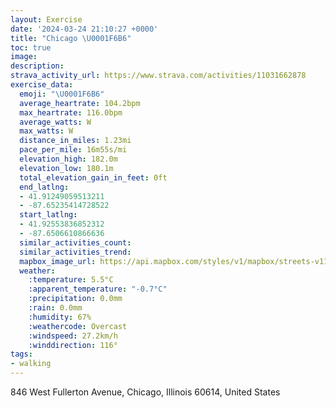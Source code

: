 ```yaml
---
layout: Exercise
date: '2024-03-24 21:10:27 +0000'
title: "Chicago \U0001F6B6"
toc: true
image:
description:
strava_activity_url: https://www.strava.com/activities/11031662878
exercise_data:
  emoji: "\U0001F6B6"
  average_heartrate: 104.2bpm
  max_heartrate: 116.0bpm
  average_watts: W
  max_watts: W
  distance_in_miles: 1.23mi
  pace_per_mile: 16m55s/mi
  elevation_high: 182.0m
  elevation_low: 180.1m
  total_elevation_gain_in_feet: 0ft
  end_latlng:
  - 41.91249059513211
  - -87.65235414728522
  start_latlng:
  - 41.92553836852312
  - -87.6506610866636
  similar_activities_count:
  similar_activities_trend:
  mapbox_image_url: https://api.mapbox.com/styles/v1/mapbox/streets-v11/static/path-5+787af2-1.0(iq%7B~Fns~uODj%40RdAD%60AHLPD%7CEMlAA%60DBzAGxCCvCItDAzEKjB%3FZB%5ECzEI%60MM),pin-s-s+e5b22e(-87.65256,41.92549),pin-s-f+89ae00(-87.65319999999998,41.91468999999999)/auto/800x800?access_token=pk.eyJ1Ijoiam9zaGJlY2ttYW4iLCJhIjoiY205eWR2aDd1MWZ6djJrbXc4a3M0bWZleiJ9.XiG9OWkNcZk2QzjJbxLB4A
  weather:
    :temperature: 5.5°C
    :apparent_temperature: "-0.7°C"
    :precipitation: 0.0mm
    :rain: 0.0mm
    :humidity: 67%
    :weathercode: Overcast
    :windspeed: 27.2km/h
    :winddirection: 116°
tags:
- walking
---
```

846 West Fullerton Avenue, Chicago, Illinois 60614, United States
